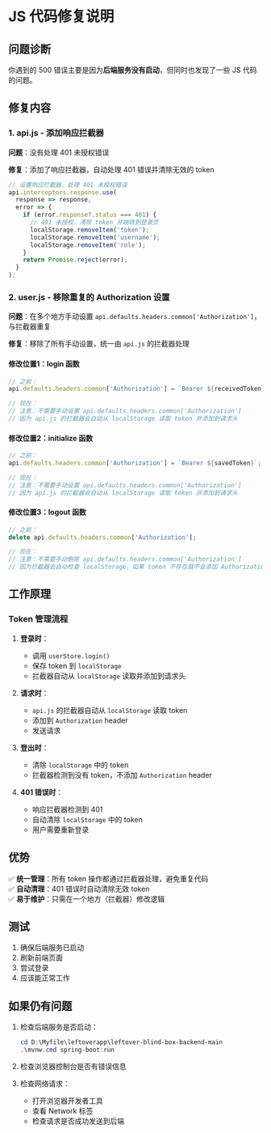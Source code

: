 # JS 代码修复说明

## 问题诊断

你遇到的 500 错误主要是因为**后端服务没有启动**，但同时也发现了一些 JS 代码的问题。

## 修复内容

### 1. api.js - 添加响应拦截器

**问题**：没有处理 401 未授权错误

**修复**：添加了响应拦截器，自动处理 401 错误并清除无效的 token

```javascript
// 设置响应拦截器，处理 401 未授权错误
api.interceptors.response.use(
  response => response,
  error => {
    if (error.response?.status === 401) {
      // 401 未授权，清除 token 并跳转到登录页
      localStorage.removeItem('token');
      localStorage.removeItem('username');
      localStorage.removeItem('role');
    }
    return Promise.reject(error);
  }
);
```

### 2. user.js - 移除重复的 Authorization 设置

**问题**：在多个地方手动设置 `api.defaults.headers.common['Authorization']`，与拦截器重复

**修复**：移除了所有手动设置，统一由 `api.js` 的拦截器处理

#### 修改位置1：login 函数
```javascript
// 之前：
api.defaults.headers.common['Authorization'] = `Bearer ${receivedToken}`;

// 现在：
// 注意：不需要手动设置 api.defaults.headers.common['Authorization']
// 因为 api.js 的拦截器会自动从 localStorage 读取 token 并添加到请求头
```

#### 修改位置2：initialize 函数
```javascript
// 之前：
api.defaults.headers.common['Authorization'] = `Bearer ${savedToken}`;

// 现在：
// 注意：不需要手动设置 api.defaults.headers.common['Authorization']
// 因为 api.js 的拦截器会自动从 localStorage 读取 token 并添加到请求头
```

#### 修改位置3：logout 函数
```javascript
// 之前：
delete api.defaults.headers.common['Authorization'];

// 现在：
// 注意：不需要手动删除 api.defaults.headers.common['Authorization']
// 因为拦截器会自动检查 localStorage，如果 token 不存在就不会添加 Authorization header
```

## 工作原理

### Token 管理流程

1. **登录时**：
   - 调用 `userStore.login()`
   - 保存 token 到 `localStorage`
   - 拦截器自动从 `localStorage` 读取并添加到请求头

2. **请求时**：
   - `api.js` 的拦截器自动从 `localStorage` 读取 token
   - 添加到 `Authorization` header
   - 发送请求

3. **登出时**：
   - 清除 `localStorage` 中的 token
   - 拦截器检测到没有 token，不添加 `Authorization` header

4. **401 错误时**：
   - 响应拦截器检测到 401
   - 自动清除 `localStorage` 中的 token
   - 用户需要重新登录

## 优势

✅ **统一管理**：所有 token 操作都通过拦截器处理，避免重复代码  
✅ **自动清理**：401 错误时自动清除无效 token  
✅ **易于维护**：只需在一个地方（拦截器）修改逻辑  

## 测试

1. 确保后端服务已启动
2. 刷新前端页面
3. 尝试登录
4. 应该能正常工作

## 如果仍有问题

1. 检查后端服务是否启动：
   ```powershell
   cd D:\Myfile\leftoverapp\leftover-blind-box-backend-main
   .\mvnw.cmd spring-boot:run
   ```

2. 检查浏览器控制台是否有错误信息

3. 检查网络请求：
   - 打开浏览器开发者工具
   - 查看 Network 标签
   - 检查请求是否成功发送到后端




